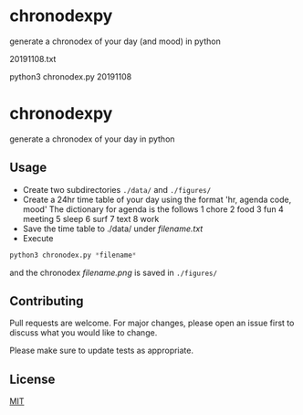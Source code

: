 # chronodexpy
 generate a chronodex of your day (and mood) in python


20191108.txt


python3 chronodex.py 20191108

# chronodexpy
 generate a chronodex of your day in python
 
## Usage
- Create two subdirectories `./data/` and  `./figures/`
- Create a 24hr time table of your day using the format 'hr, agenda code, mood' 
    The dictionary for agenda is the follows
    1 chore
    2 food
    3 fun
    4 meeting
    5 sleep
    6 surf
    7 text
    8 work
- Save the time table to ./data/ under *filename.txt*
- Execute 
```python
python3 chronodex.py *filename*

```
and the chronodex *filename.png*  is saved in `./figures/`
## Contributing
Pull requests are welcome. For major changes, please open an issue first to discuss what you would like to change.

Please make sure to update tests as appropriate.

## License
[MIT](https://choosealicense.com/licenses/mit/)